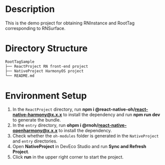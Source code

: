 # Description
This is the demo project for obtaining RNInstance and RootTag corresponding to RNSurface.


# Directory Structure

```md
RootTagSample
├── ReactProject RN front-end project
├── NativeProject HarmonyOS project
└── README.md
```


# Environment Setup
1. In the `ReactProject` directory, run **npm i @react-native-oh/react-native-harmony@x.x.x** to install the dependency and run **npm run dev** to generate the bundle.
2. In the `entry` directory, run **ohpm i @rnoh/react-native-openharmony@x.x.x** to install the dependency.
3. Check whether the `oh-modules` folder is generated in the `NativeProject` and `entry` directories.
4. Open **NativeProject** in DevEco Studio and run **Sync and Refresh Project**.
5. Click **run** in the upper right corner to start the project.
